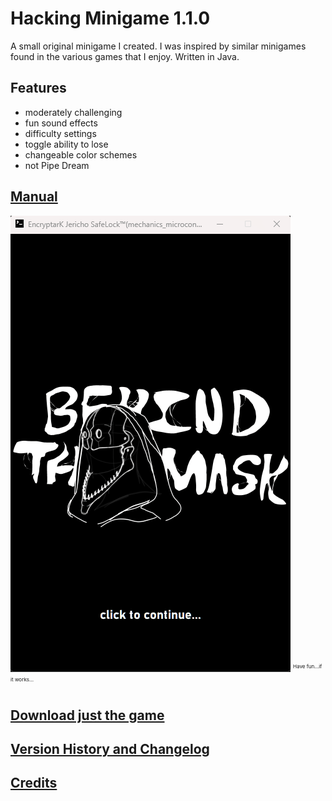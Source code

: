 Hacking Minigame 1.1.0
=====
A small original minigame I created. I was inspired by similar minigames found in the various games that I enjoy.
Written in Java.

## Features
* moderately challenging
* fun sound effects
* difficulty settings
* toggle ability to lose
* changeable color schemes
* not Pipe Dream

## [Manual](HackingMinigameManual.pdf) 

![](site/HMG_1.1.0.gif)
<sub><sup><sup>Have fun...if it works...</sup></sup></sub>

## [Download just the game](HackingMinigame_1.1.0.zip)

## [Version History and Changelog](ChangelogHistory.txt)

## [Credits](credits.txt) 
